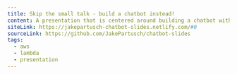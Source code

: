 ```yaml
---
title: Skip the small talk - build a chatbot instead!
content: A presentation that is centered around building a chatbot with AWS tools
siteLink: https://jakepartusch-chatbot-slides.netlify.com/#0
sourceLink: https://github.com/JakePartusch/chatbot-slides
tags:
  - aws
  - lambda
  - presentation
---
```

